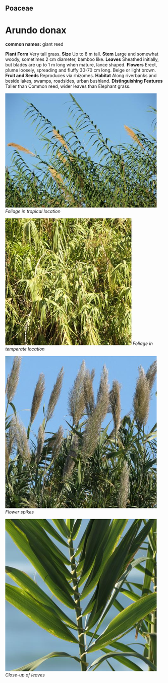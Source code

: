 ## Poaceae
# Arundo donax
**common names:** giant reed

**Plant Form** Very tall grass. **Size** Up to 8 m tall. **Stem** Large and somewhat woody, sometimes 2 cm diameter, bamboo like. **Leaves** Sheathed initially, but blades are up to 1 m long when mature, lance shaped. **Flowers** Erect, plume loosely, spreading and fluffy 30-70 cm long. Beige or light brown. **Fruit and Seeds** Reproduces via rhizomes. **Habitat** Along riverbanks and beside lakes, swamps, roadsides, urban bushland. **Distinguishing Features** Taller than Common reed, wider leaves than Elephant grass.


![Foliage in tropical location](5060_DSCF3378.jpg)
   *Foliage in tropical location* 

![Foliage in temperate location](82174_P1055469.jpg)
   *Foliage in temperate location* 

![Flower spikes](90062_P1200207.jpg)
   *Flower spikes* 

![Close-up of leaves](88916_P1211967.jpg)
   *Close-up of leaves* 

